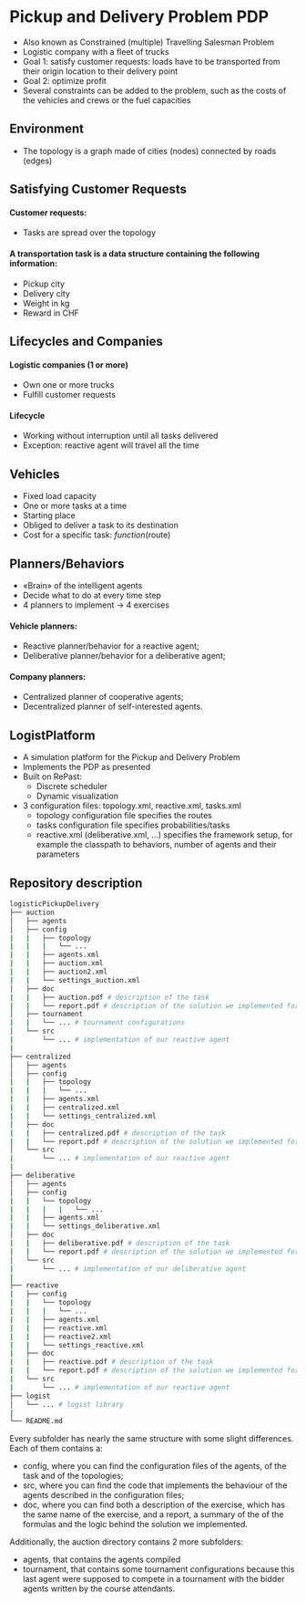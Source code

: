 # Pickup and Delivery Problem PDP 
- Also known as Constrained (multiple) Travelling Salesman Problem
- Logistic company with a fleet of trucks
- Goal 1: satisfy customer requests: loads have to be transported from their origin location to their delivery point
- Goal 2: optimize profit
- Several constraints can be added to the problem, such as the costs of the vehicles and crews or the fuel capacities


## Environment
- The topology is a graph made of cities (nodes) connected by roads (edges)


## Satisfying Customer Requests
#### Customer requests:
- Tasks are spread over the topology
#### A transportation task is a data structure containing the following information:
- Pickup city
- Delivery city
- Weight in kg
- Reward in CHF


## Lifecycles and Companies
#### Logistic companies (1 or more)
- Own one or more trucks
- Fulfill customer requests
#### Lifecycle
- Working without interruption until all tasks delivered
- Exception: reactive agent will travel all the time


## Vehicles
- Fixed load capacity
- One or more tasks at a time
- Starting place
- Obliged to deliver a task to its destination
- Cost for a specific task: _function_(route)


## Planners/Behaviors
- «Brain» of the intelligent agents
- Decide what to do at every time step
- 4 planners to implement -> 4 exercises
#### Vehicle planners:
- Reactive planner/behavior for a reactive agent;
- Deliberative planner/behavior for a deliberative agent;
#### Company planners:
- Centralized planner of cooperative agents;
- Decentralized planner of self-interested agents.


## LogistPlatform
- A simulation platform for the Pickup and Delivery Problem
- Implements the PDP as presented
- Built on RePast:
  - Discrete scheduler
  - Dynamic visualization
- 3 configuration files: topology.xml, reactive.xml, tasks.xml
  - topology configuration file specifies the routes 
  - tasks configuration file specifies probabilities/tasks
  - reactive.xml (deliberative.xml, ...) specifies the framework setup, for example the classpath to behaviors, number of agents and their parameters
  
## Repository description
```bash
logisticPickupDelivery
├── auction
│   ├── agents
│   ├── config
|   |   ├── topology 
|   |   |   └── ...
|   |   ├── agents.xml
|   |   ├── auction.xml
|   |   ├── auction2.xml
|   |   └── settings_auction.xml
│   ├── doc
|   |   ├── auction.pdf # description of the task
|   |   └── report.pdf # description of the solution we implemented for the problem
│   ├── tournament
|   |   └── ... # tournament configurations
│   └── src
|       └── ... # implementation of our reactive agent
|
├── centralized
│   ├── agents
│   ├── config
|   |   ├── topology
|   |   |   └── ...
|   |   ├── agents.xml
|   |   ├── centralized.xml
|   |   └── settings_centralized.xml
│   ├── doc
|   |   ├── centralized.pdf # description of the task
|   |   └── report.pdf # description of the solution we implemented for the problem
│   └── src
|       └── ... # implementation of our reactive agent
|
├── deliberative
│   ├── agents
│   ├── config
|   |   └── topology
|   |   |   |   └── ...
|   |   ├── agents.xml
|   |   └── settings_deliberative.xml
│   ├── doc
|   |   ├── deliberative.pdf # description of the task
|   |   └── report.pdf # description of the solution we implemented for the problem
│   └── src
|       └── ... # implementation of our deliberative agent
|
├── reactive
|   ├── config
|   |   └── topology
|   |   |   └── ...
|   |   ├── agents.xml
|   |   ├── reactive.xml
|   |   ├── reactive2.xml
|   |   └── settings_reactive.xml
|   ├── doc
|   |   ├── reactive.pdf # description of the task
|   |   └── report.pdf # description of the solution we implemented for the problem
|   └── src
|       └── ... # implementation of our reactive agent
├── logist
│   └── ... # logist library
|
└── README.md
```

Every subfolder has nearly the same structure with some slight differences. Each of them contains a:
- config, where you can find the configuration files of the agents, of the task and of the topologies;
- src, where you can find the code that implements the behaviour of the agents described in the configuration files;
- doc, where you can find both a description of the exercise, which has the same name of the exercise, and a report, a summary of the of the formulas and the logic behind the solution we implemented.

Additionally, the auction directory contains 2 more subfolders:
- agents, that contains the agents compiled
- tournament, that contains some tournament configurations
because this last agent were supposed to compete in a tournament with the bidder agents written by the course attendants.
